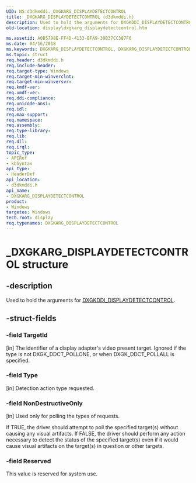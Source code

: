 ```yaml
---
UID: NS:d3dkmddi._DXGKARG_DISPLAYDETECTCONTROL
title: _DXGKARG_DISPLAYDETECTCONTROL (d3dkmddi.h)
description: Used to hold the arguments for DXGKDDI_DISPLAYDETECTCONTROL.
old-location: display\dxgkarg_displaydetectcontrol.htm

ms.assetid: A0B5798E-FF4D-4133-BFA9-39B37CC387F6
ms.date: 04/16/2018
ms.keywords: DXGKARG_DISPLAYDETECTCONTROL, DXGKARG_DISPLAYDETECTCONTROL structure [Display Devices], PDXGKARG_DISPLAYDETECTCONTROL, PDXGKARG_DISPLAYDETECTCONTROL structure pointer [Display Devices], _DXGKARG_DISPLAYDETECTCONTROL, d3dkmddi/DXGKARG_DISPLAYDETECTCONTROL, d3dkmddi/PDXGKARG_DISPLAYDETECTCONTROL, display.dxgkarg_displaydetectcontrol
ms.topic: struct
req.header: d3dkmddi.h
req.include-header:
req.target-type: Windows
req.target-min-winverclnt:
req.target-min-winversvr:
req.kmdf-ver:
req.umdf-ver:
req.ddi-compliance:
req.unicode-ansi:
req.idl:
req.max-support:
req.namespace:
req.assembly:
req.type-library:
req.lib:
req.dll:
req.irql:
topic_type:
- APIRef
- kbSyntax
api_type:
- HeaderDef
api_location:
- d3dkmddi.h
api_name:
- DXGKARG_DISPLAYDETECTCONTROL
product:
- Windows
targetos: Windows
tech.root: display
req.typenames: DXGKARG_DISPLAYDETECTCONTROL
---
```


# _DXGKARG_DISPLAYDETECTCONTROL structure


## -description


Used to hold the arguments for <a href="https://docs.microsoft.com/windows-hardware/drivers/ddi/content/d3dkmddi/nc-d3dkmddi-dxgkddi_displaydetectcontrol">DXGKDDI_DISPLAYDETECTCONTROL</a>.


## -struct-fields




### -field TargetId

[in] The identifier of a display adapter's video present target. Ignored if the type is not DXGK_DDCT_POLLONE, or when DXGK_DDCT_POLLALL is specified.


### -field Type

[in] Detection action type requested.


### -field NonDestructiveOnly

[in] Used only for polling the types of requests.

If TRUE, the driver should attempt to poll the specified target(s) without causing any visual artifacts.
If FALSE, the driver should perform any action necessary to detect the status of the specified target(s) even if it would cause visual artifacts on the target(s) in question or other targets.



### -field Reserved

This value is reserved for system use.




